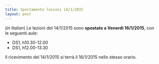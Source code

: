 ```yaml
---
title: Spostamento lezioni 14/1/2015
layout: post
---
```

(*in Italian*) Le lezioni del 14/1/2015 sono **spostate a Venerdì 16/1/2015**, con le seguenti aule:

  * DS1, h10.30-12.00
  * DS1, h12.00-13.30

Il ricevimento del 14/1/2015 si terrà il 16/1/2015 nello stesso orario.

&nbsp;